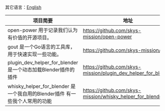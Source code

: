 其它语言：[English](README.md)

| 项目简要                                                   | 地址                                                            |
|--------------------------------------------------------|---------------------------------------------------------------|
| open-power 用于记录我们认为有价值的开源项目。                           | https://github.com/skys-mission/open-power                    | 
| gout 是一个Go语言的工具库，用于快速实现一些功能。                           | https://github.com/skys-mission/gout                          |
| plugin_dev_helper_for_blender 是一个动态加载Blender插件的插件      | https://github.com/skys-mission/plugin_dev_helper_for_blender |
| whisky_helper_for_blender 是一个我自用的Blender插件 有一些我个人常用的功能 | https://github.com/skys-mission/whisky_helper_for_blender     |